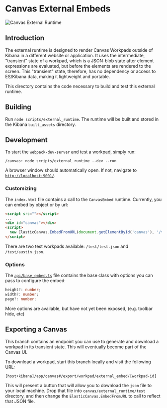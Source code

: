 # Canvas External Embeds

![Canvas External Runtime](demo.gif)

## Introduction

The external runtime is designed to render Canvas Workpads outside of Kibana in a different website or application. It uses the intermediate, "transient" state of a workpad, which is a JSON-blob state after element expressions are evaluated, but before the elements are rendered to the screen. This "transient" state, therefore, has no dependency or access to ES/Kibana data, making it lightweight and portable.

This directory contains the code necessary to build and test this external runtime.

## Building

Run `node scripts/external_runtime`. The runtime will be built and stored in the Kibana `built_assets` directory.

## Development

To start the `webpack-dev-server` and test a workpad, simply run:

`/canvas: node scripts/external_runtime --dev --run`

A browser window should automatically open. If not, navigate to [`http://localhost:9001/`](http://localhost:9001).

### Customizing

The `index.html` file contains a call to the `CanvasEmbed` runtime. Currently, you can embed by object or by url:

```html
<script src=""></script>
...
<div id="canvas"></div>
<script>
  new ElasticCanvas.EmbedFromURL(document.getElementById('canvas'), '/test/austin.json');
</script>
```

There are two test workpads available: `/test/test.json` and `/test/austin.json`.

### Options

The [`api/base_embed.ts`]('./api/base_embed') file contains the base class with options you can pass to configure the embed:

```typescript
height?: number;
width?: number;
page?: number;
```

More options are available, but have not yet been exposed, (e.g. toolbar hide, etc)

## Exporting a Canvas

This branch contains an endpoint you can use to generate and download a workpad in its transient state. This will eventually become part of the Canvas UI.

To download a workpad, start this branch locally and visit the following URL:

```
[host+kibana]/app/canvas#/export/workpad/external_embed/[workpad-id]
```

This will present a button that will allow you to download the `json` file to your local machine. Drop that file into `canvas/external_runtime/test` directory, and then change the `ElasticCanvas.EmbedFromURL` to call to reflect that JSON file.
